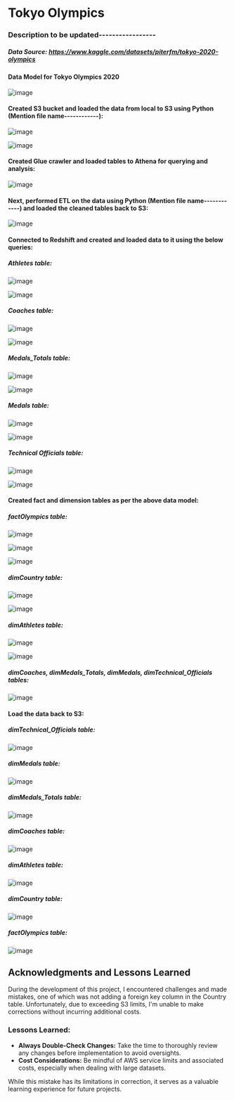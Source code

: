 # Tokyo Olympics

### Description to be updated-----------------

##### Data Source: https://www.kaggle.com/datasets/piterfm/tokyo-2020-olympics

#### Data Model for Tokyo Olympics 2020

![image](https://github.com/Dhiraj0107/tokyo-olympics/assets/118677714/56696120-de81-47fb-9243-f7dcf47247e9)


#### Created S3 bucket and loaded the data from local to S3 using Python (Mention file name------------):

![image](https://github.com/Dhiraj0107/Airbnb-Amsterdam/assets/118677714/b5f115d9-6662-47e1-b27d-08a269e1e83c)

![image](https://github.com/Dhiraj0107/tokyo-olympics/assets/118677714/e8738be0-001d-4ef7-85a6-c2c7bf7a2fe9)


#### Created Glue crawler and loaded tables to Athena for querying and analysis:

![image](https://github.com/Dhiraj0107/tokyo-olympics/assets/118677714/2efd2c5a-ffb6-4c8d-a3e0-a0eca0d22b2e)


#### Next, performed ETL on the data using Python (Mention file name------------) and loaded the cleaned tables back to S3:

![image](https://github.com/Dhiraj0107/tokyo-olympics/assets/118677714/1c107a77-1af1-47c3-9611-311740d9570b)


#### Connected to Redshift and created and loaded data to it using the below queries:


##### Athletes table:

![image](https://github.com/Dhiraj0107/tokyo-olympics/assets/118677714/4ab6a55b-c927-4247-930c-59e4c424e877)

![image](https://github.com/Dhiraj0107/tokyo-olympics/assets/118677714/f92e204a-815b-4d6a-a1d6-0d0277ae6f49)


##### Coaches table:

![image](https://github.com/Dhiraj0107/tokyo-olympics/assets/118677714/6ad41d17-98e8-47a8-81ae-2f09e1b7b2aa)

![image](https://github.com/Dhiraj0107/tokyo-olympics/assets/118677714/d88241c1-686a-4af4-9f8d-5f869fc446da)


##### Medals_Totals table:

![image](https://github.com/Dhiraj0107/tokyo-olympics/assets/118677714/938682b2-bd50-4ca0-bc35-da367f7c13ac)

![image](https://github.com/Dhiraj0107/tokyo-olympics/assets/118677714/c141d87d-11ab-43d9-aa8b-cd9ff6541d57)


##### Medals table:

![image](https://github.com/Dhiraj0107/tokyo-olympics/assets/118677714/b02ad8dc-d035-498e-b6a2-bc73c5b91b53)

![image](https://github.com/Dhiraj0107/tokyo-olympics/assets/118677714/6c67c58f-7a8b-43ff-b1cf-7e417b761a00)


##### Technical Officials table:

![image](https://github.com/Dhiraj0107/tokyo-olympics/assets/118677714/67afbcf6-d80b-43c9-b769-280dee4305c6)

![image](https://github.com/Dhiraj0107/tokyo-olympics/assets/118677714/403024c2-e40c-40d8-8ba9-27bce05fac58)


#### Created fact and dimension tables as per the above data model:


##### factOlympics table:

![image](https://github.com/Dhiraj0107/tokyo-olympics/assets/118677714/98e4bd6f-4b03-4309-a8e8-99e18aba4eaf)

![image](https://github.com/Dhiraj0107/tokyo-olympics/assets/118677714/70aec895-b818-42d3-b4dd-89bbc56d4854)

![image](https://github.com/Dhiraj0107/tokyo-olympics/assets/118677714/93fa2a56-6531-4baa-8ef8-e7aeb9e4b7e8)

##### dimCountry table:

![image](https://github.com/Dhiraj0107/tokyo-olympics/assets/118677714/1e987a4b-a21a-4950-8ab2-52ce06c4898c)

![image](https://github.com/Dhiraj0107/tokyo-olympics/assets/118677714/7bb8ad62-1004-487e-bc93-9424afd6af72)

##### dimAthletes table:

![image](https://github.com/Dhiraj0107/tokyo-olympics/assets/118677714/86abf820-607f-4a6f-8805-511642a16b9b)




![image](https://github.com/Dhiraj0107/tokyo-olympics/assets/118677714/cc016df3-962b-4271-b3a1-9b1129da2471)

##### dimCoaches, dimMedals_Totals, dimMedals, dimTechnical_Officials tables:

![image](https://github.com/Dhiraj0107/tokyo-olympics/assets/118677714/86ee2d85-6d77-4ed4-a474-a1ced7bc53f2)


#### Load the data back to S3:

##### dimTechnical_Officials table:

![image](https://github.com/Dhiraj0107/tokyo-olympics/assets/118677714/c8e814f7-336b-4c75-b59c-8e6b53c42b6d)

##### dimMedals table:

![image](https://github.com/Dhiraj0107/tokyo-olympics/assets/118677714/f7192ec1-d636-457c-9620-9620f40b95d8)

##### dimMedals_Totals table:

![image](https://github.com/Dhiraj0107/tokyo-olympics/assets/118677714/e48abfdc-727a-4060-b578-0068d29e7b62)

##### dimCoaches table:

![image](https://github.com/Dhiraj0107/tokyo-olympics/assets/118677714/f3956e11-456a-4fac-ab1b-31d8aaffe1a7)

##### dimAthletes table:

![image](https://github.com/Dhiraj0107/tokyo-olympics/assets/118677714/ad6b4114-c249-4a6f-897b-93071e5cdce1)

##### dimCountry table:

![image](https://github.com/Dhiraj0107/tokyo-olympics/assets/118677714/56668114-7099-4882-8801-5ed1943c7f96)

##### factOlympics table:

![image](https://github.com/Dhiraj0107/tokyo-olympics/assets/118677714/cc15720c-cee7-4053-8417-2a866a6ae882)


## Acknowledgments and Lessons Learned

During the development of this project, I encountered challenges and made mistakes, one of which was not adding a foreign key column in the Country table. Unfortunately, due to exceeding S3 limits, I'm unable to make corrections without incurring additional costs.

### Lessons Learned:

- **Always Double-Check Changes:** Take the time to thoroughly review any changes before implementation to avoid oversights.
- **Cost Considerations:** Be mindful of AWS service limits and associated costs, especially when dealing with large datasets.

While this mistake has its limitations in correction, it serves as a valuable learning experience for future projects.

